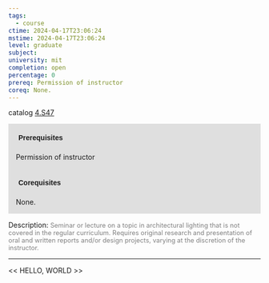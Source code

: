```yaml
---
tags:
  - course
ctime: 2024-04-17T23:06:24
mstime: 2024-04-17T23:06:24
level: graduate
subject: 
university: mit
completion: open
percentage: 0
prereq: Permission of instructor
coreq: None.
---
```


catalog [4.S47](http://student.mit.edu/catalog/m4d.html#4.S47)

<span style="display: block; padding: 15px; background-color: rgb(100, 100, 100, 0.2);"><font id="m_prereq3142_0" style="display: block; font-family: Arial, sans-serif; font-weight: bold; padding: 5px">Prerequisites</font><br><span id="prereq3142_0">Permission of instructor</span></span>
<span style="display: block; padding: 15px; background-color: rgb(100, 100, 100, 0.2);"><font id="m_coreq3142_0" style="display: block; font-family: Arial, sans-serif; font-weight: bold; padding: 5px">Corequisites</font><br><span id="coreq3142_0">None.</span></span>

<font style="">Description:</font>
<font style="color: grey; font-size: 0.8rem;">Seminar or lecture on a topic in architectural lighting that is not covered in the regular curriculum. Requires original research and presentation of oral and written reports and/or design projects, varying at the discretion of the instructor.</font>



---

<< HELLO, WORLD >>
